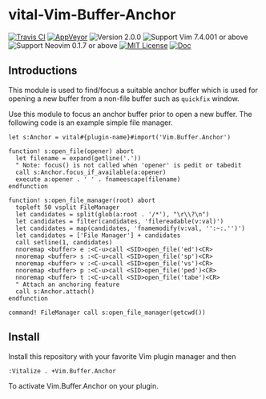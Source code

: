 vital-Vim-Buffer-Anchor
==============================================================================
[![Travis CI](https://img.shields.io/travis/lambdalisue/vital-Vim-Buffer-Anchor/master.svg?style=flat-square&label=Travis%20CI)](https://travis-ci.org/lambdalisue/vital-Vim-Buffer-Anchor)
[![AppVeyor](https://img.shields.io/appveyor/ci/lambdalisue/vital-Vim-Buffer-Anchor/master.svg?style=flat-square&label=AppVeyor)](https://ci.appveyor.com/project/lambdalisue/vital-Vim-Buffer-Anchor/branch/master)
![Version 2.0.0](https://img.shields.io/badge/version-2.0.0-yellow.svg?style=flat-square)
![Support Vim 7.4.001 or above](https://img.shields.io/badge/support-Vim%207.4.001%20or%20above-yellowgreen.svg?style=flat-square)
![Support Neovim 0.1.7 or above](https://img.shields.io/badge/support-Neovim%200.1.7%20or%20above-yellowgreen.svg?style=flat-square)
[![MIT License](https://img.shields.io/badge/license-MIT-blue.svg?style=flat-square)](LICENSE)
[![Doc](https://img.shields.io/badge/doc-%3Ah%20vital--Vim--Buffer--Anchor-orange.svg?style=flat-square)](doc/vital-vim-buffer-anchor.txt)


Introductions
-------------------------------------------------------------------------------

This module is used to find/focus a suitable anchor buffer which is used for
opening a new buffer from a non-file buffer such as `quickfix` window.

Use this module to focus an anchor buffer prior to open a new buffer.
The following code is an example simple file manager.

```vim
let s:Anchor = vital#{plugin-name}#import('Vim.Buffer.Anchor')

function! s:open_file(opener) abort
  let filename = expand(getline('.'))
  " Note: focus() is not called when 'opener' is pedit or tabedit
  call s:Anchor.focus_if_available(a:opener)
  execute a:opener . ' ' . fnameescape(filename)
endfunction

function! s:open_file_manager(root) abort
  topleft 50 vsplit FileManager
  let candidates = split(glob(a:root . '/*'), "\r\\?\n")
  let candidates = filter(candidates, 'filereadable(v:val)')
  let candidates = map(candidates, 'fnamemodify(v:val, '':~:.'')')
  let candidates = ['File Manager'] + candidates
  call setline(1, candidates)
  nnoremap <buffer> e :<C-u>call <SID>open_file('ed')<CR>
  nnoremap <buffer> s :<C-u>call <SID>open_file('sp')<CR>
  nnoremap <buffer> v :<C-u>call <SID>open_file('vs')<CR>
  nnoremap <buffer> p :<C-u>call <SID>open_file('ped')<CR>
  nnoremap <buffer> t :<C-u>call <SID>open_file('tabe')<CR>
  " Attach an anchoring feature
  call s:Anchor.attach()
endfunction

command! FileManager call s:open_file_manager(getcwd())
```

Install
-------------------------------------------------------------------------------

Install this repository with your favorite Vim plugin manager and then

```vim
:Vitalize . +Vim.Buffer.Anchor
```

To activate Vim.Buffer.Anchor on your plugin.
